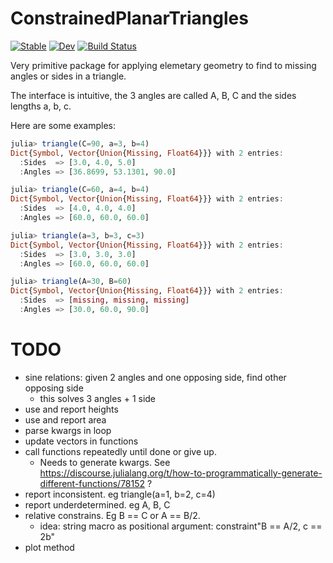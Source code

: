 # ConstrainedPlanarTriangles

[![Stable](https://img.shields.io/badge/docs-stable-blue.svg)](https://tp2750.github.io/ConstrainedPlanarTriangles.jl/stable/)
[![Dev](https://img.shields.io/badge/docs-dev-blue.svg)](https://tp2750.github.io/ConstrainedPlanarTriangles.jl/dev/)
[![Build Status](https://github.com/tp2750/ConstrainedPlanarTriangles.jl/actions/workflows/CI.yml/badge.svg?branch=main)](https://github.com/tp2750/ConstrainedPlanarTriangles.jl/actions/workflows/CI.yml?query=branch%3Amain)

Very primitive package for applying elemetary geometry to find to missing angles or sides in a triangle.

The interface is intuitive, the 3 angles are called A, B, C and the sides lengths a, b, c.

Here are some examples:

```julia
julia> triangle(C=90, a=3, b=4)
Dict{Symbol, Vector{Union{Missing, Float64}}} with 2 entries:
  :Sides  => [3.0, 4.0, 5.0]
  :Angles => [36.8699, 53.1301, 90.0]

julia> triangle(C=60, a=4, b=4)
Dict{Symbol, Vector{Union{Missing, Float64}}} with 2 entries:
  :Sides  => [4.0, 4.0, 4.0]
  :Angles => [60.0, 60.0, 60.0]

julia> triangle(a=3, b=3, c=3)
Dict{Symbol, Vector{Union{Missing, Float64}}} with 2 entries:
  :Sides  => [3.0, 3.0, 3.0]
  :Angles => [60.0, 60.0, 60.0]

julia> triangle(A=30, B=60)
Dict{Symbol, Vector{Union{Missing, Float64}}} with 2 entries:
  :Sides  => [missing, missing, missing]
  :Angles => [30.0, 60.0, 90.0]

```

# TODO
* sine relations: given 2 angles and one opposing side, find other opposing side
  - this solves 3 angles + 1 side
* use and report heights
* use and report area
* parse kwargs in loop
* update vectors in functions
* call functions repeatedly until done or give up.
  - Needs to generate kwargs. See https://discourse.julialang.org/t/how-to-programmatically-generate-different-functions/78152 ?
* report inconsistent. eg triangle(a=1, b=2, c=4)
* report underdetermined. eg A, B, C
* relative constrains. Eg B == C or A == B/2.
  - idea: string macro as positional argument: constraint"B == A/2, c == 2b"
* plot method 

